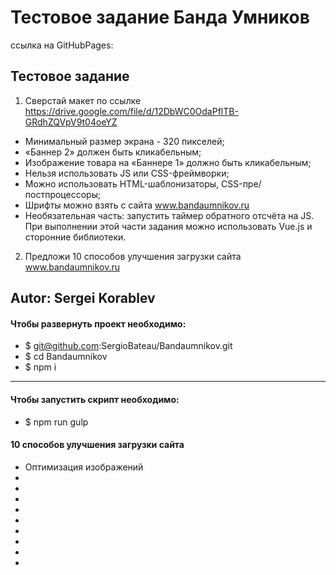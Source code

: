 # Тестовое задание Банда Умников #
ссылка на GitHubPages: 

## Тестовое задание ##
1. Сверстай макет по ссылке https://drive.google.com/file/d/12DbWC0OdaPflTB-GRdhZQVpV9t04oeYZ
- Минимальный размер экрана - 320 пикселей;
- «Баннер 2» должен быть кликабельным;
- Изображение товара на «Баннере 1» должно быть кликабельным;
- Нельзя использовать JS или CSS-фреймворки;
- Можно использовать HTML-шаблонизаторы, CSS-пре/постпроцессоры;
- Шрифты можно взять с сайта www.bandaumnikov.ru 
- Необязательная часть: запустить таймер обратного отсчёта на JS. При выполнении этой части задания можно использовать Vue.js и сторонние библиотеки.

2. Предложи 10 способов улучшения загрузки сайта www.bandaumnikov.ru



## Autor: Sergei Korablev ##

#### Чтобы развернуть проект необходимо: ####
* $ git@github.com:SergioBateau/Bandaumnikov.git
* $ cd Bandaumnikov
* $ npm i
***
#### Чтобы запустить скрипт необходимо: ####
* $ npm run gulp

####  10 способов улучшения загрузки сайта ####
* Оптимизация изображений
*
*
*
*
*
*
*
*
*

